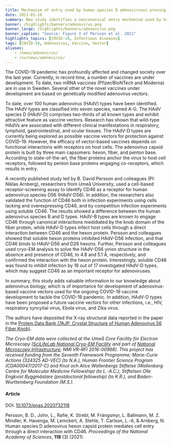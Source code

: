 ```yaml
---
title: Mechanism of entry used by human species D adenoviruses proving important for COVID-19 vaccine development # short
date: 2021-01-18
summary: New study identifies a noncanonical entry mechanism used by human adenoviruses, important for development of adenovirus-based vaccine vectors. The reported X-ray structural data was made available through the Protein Data Bank.
banner: /highlights/banners/adenovirus.png
banner_large: /highlights/banners/adenovirus.png
banner_caption: "Source: Figure 3 of Persson et al. 2021"
highlights_topics: [COVID-19, Infectious diseases]
tags: [COVID-19, Adenovirus, Vaccine, Vector]
aliases:
    - /news/adenovirus/
    - /sv/news/adenovirus/
---
```


The COVID-19 pandemic has profoundly affected and changed society over the last year. Currently, in record time, a number of vaccines are under development. To date, two mRNA vaccines (Pfizer/BioNTech and Moderna) are in use in Sweden. Several other of the novel vaccines under development are based on genetically modified adenovirus vectors.

To date, over 100 human adenovirus (HAdV) types have been identified. The HAdV types are classified into seven species, named A-G. The HAdV species D (HAdV-D) comprises two-thirds of all known types and exhibit attractive feature as vaccine vectors. Research has shown that wild-type HAdVs are associated with different clinical manifestations in respiratory, lymphoid, gastrointestinal, and ocular tissues. The HAdV-D types are currently being explored as possible vaccine vectors for protection against COVID-19. However, the efficacy of vector-based vaccines depends on functional interactions with receptors on host cells. The adenovirus capsid protein is built by three main capsomers: hexon, fiber, and penton base. According to state-of-the-art, the fiber proteins anchor the virus to host cell receptors, followed by penton base proteins engaging co-receptors, which results in entry.

A recently published study led by B. David Persson and colleagues (PI: Niklas Arnberg), researchers from Umeå University, used a cell-based receptor-screening assay to identify CD46 as a receptor for human adenovirus species D56 (HAdV-D56). In addition, the researchers also validated the function of CD46 both in infection experiments using cells lacking and overexpressing CD46, and by competition infection experiments using soluble CD46. The results showed a difference between the human adenovirus species B and D types. HAdV-B types are known to engage CD46 through canonical interactions medidiated by the knob domain of the fiber protein, while HAdV-D types infect host cells through a direct interaction between CD46 and the hexon protein. Persson and colleagues showed that soluble hexon proteins inhibited HAdV-D56 infection, and that CD46 binds to HAdV-D56 and D26 hexons. Further, Persson and colleagues used cryo-EM analysis to solve the HAdV-D56 virion structure in the absence and presence of CD46, to 4.8 and 5.1 Å, respectively, and confirmed the interaction with the hexon protein. Interestingly, soluble CD46 was found to inhibit infection by 16 out of 17 investigated HAdV-D types, which may suggest CD46 as an important receptor for adenoviruses.

In summary, this study adds valuable information to our knowledge about adenovirus biology, which is of importance for development of adenovirus-based vaccine vectors used for the ongoing COVID-19 vaccine development to tackle the COVID-19 pandemic. In addition, HAdV-D types have been proposed a future vaccine vectors for other infections, i.e., HIV, respiratory syncytial virus, Ebola virus, and Zika virus.

The authors have deposited the X-ray structural data reported in the paper in the [Protein Data Bank (7AJP, Crystal Structure of Human Adenovirus 56 Fiber Knob)](https://www.rcsb.org/structure/7AJP).

*The Cryo-EM data were collected at the Umeå Core Facility for Electron Microscopy ([SciLifeLab National Cryo-EM Facility](https://www.scilifelab.se/facilities/cryo-em/) and part of [National Microscopy Infrastructure](https://nmisweden.se/); NMI VR-RFI 2016-00968). This project has received funding from the Seventh Framework Programme; Marie-Curie Actions (324325 AD-VEC) (to N.A.), Human Frontier Science Program (CDA00047/2017-C) and Knut och Alice Wallenbergs Stiftelse (Wallenberg Centre for Molecular Medicine Fellowship) (to L.-A.C.), Stiftelsen Olle Engkvist Byggmästare (postdoctoral fellowship) (to K.R.), and Baden-Wurttemberg Foundation (M.S.).*

#### Article

DOI: [10.1073/pnas.2020732118](https://doi.org/10.1073/pnas.2020732118)

Persson, B. D., John, L., Rafie, K. Strebl, M. Frängsmyr, L. Ballmann, M. Z.  Mindler, K. Havenga, M. Lemckert, A. Stehle, T. Carlson, L.-A, & Arnberg, N. Human species D adenovirus hexon capsid protein mediates cell entry through a direct interaction with CD46. *Proceedings of the National Academy of Sciences*, **118** (3) (2021).
